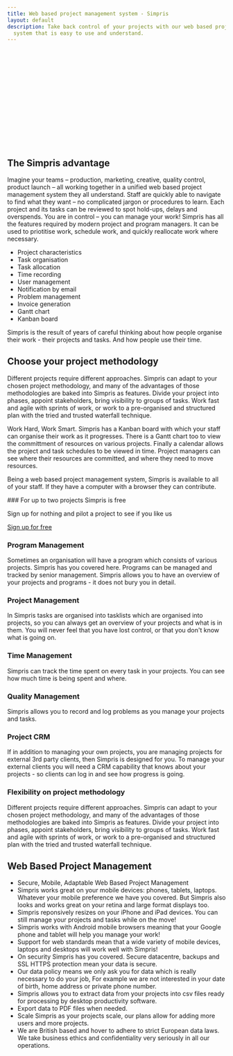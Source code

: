 ```yaml
---
title: Web based project management system - Simpris
layout: default
description: Take back control of your projects with our web based project management
  system that is easy to use and understand.
---
```


<div style="height: 220px; background-image: url('https://res.cloudinary.com/goodlycode/image/upload/v1585174895/simpris/pexels-photo-196660.jpg');"></div>
<div class="banner-div"></div>

## The Simpris advantage

Imagine your teams – production, marketing, creative, quality control, product launch – all working together in a unified web based project management system they all understand. Staff are quickly able to navigate to find what they want – no complicated jargon or procedures to learn. Each project and its tasks can be reviewed to spot hold-ups, delays and overspends. You are in control – you can manage your work!
Simpris has all the features required by modern project and program managers. It can be used to priotitise work, schedule work, and quickly reallocate work where necessary.

 * Project characteristics
 * Task organisation
 * Task allocation
 * Time recording
 * User management
 * Notification by email
 * Problem management
 * Invoice generation
 * Gantt chart
 * Kanban board

Simpris is the result of years of careful thinking about how people organise their work - their projects and tasks. And how people use their time.

## Choose your project methodology

Different projects require different approaches. Simpris can adapt to your chosen project methodology, and many of the advantages of those methodologies are baked into Simpris as features. Divide your project into phases, appoint stakeholders, bring visibility to groups of tasks. Work fast and agile with sprints of work, or work to a pre-organised and structured plan with the tried and trusted waterfall technique.

Work Hard, Work Smart.
Simpris has a Kanban board with which your staff can organise their work as it progresses. There is a Gantt chart too to view the committment of resources on various projects. Finally a calendar allows the project and task schedules to be viewed in time. Project managers can see where their resources are committed, and where they need to move resources.

Being a web based project management system, Simpris is available to all of your staff. If they have a computer with a browser they can contribute.

<div class="call-to-action">
### For up to two projects Simpris is free

Sign up for nothing and pilot a project to see if you like us

<a class="btn btn-primary" href="{{ site.url }}/pricing">Sign up for free</a>
</div>

### Program Management

Sometimes an organisation will have a program which consists of various projects. Simpris has you covered here. Programs can be managed and tracked by senior management. Simpris allows you to have an overview of your projects and programs - it does not bury you in detail.

### Project Management

In Simpris tasks are organised into tasklists which are organised into projects, so you can always get an overview of your projects and what is in them. You will never feel that you have lost control, or that you don't know what is going on.

### Time Management

Simpris can track the time spent on every task in your projects. You can see how much time is being spent and where.

### Quality Management

Simpris allows you to record and log problems as you manage your projects and tasks.

### Project CRM

 If in addition to managing your own projects, you are managing projects for external 3rd party clients, then Simpris is designed for you. To manage your external clients you will need a CRM capability that knows about your projects - so clients can log in and see how progress is going.

### Flexibility on project methodology

Different projects require different approaches. Simpris can adapt to your chosen project methodology, and many of the advantages of those methodologies are baked into Simpris as features. Divide your project into phases, appoint stakeholders, bring visibility to groups of tasks. Work fast and agile with sprints of work, or work to a pre-organised and structured plan with the tried and trusted waterfall technique.

## Web Based Project Management

* Secure, Mobile, Adaptable Web Based Project Management
* Simpris works great on your mobile devices: phones, tablets, laptops. Whatever your mobile preference we have you covered. But Simpris also looks and works great on your retina and large format displays too.
* Simpris reponsively resizes on your iPhone and iPad devices. You can still manage your projects and tasks while on the move!
* Simpris works with Android mobile browsers meaning that your Google phone and tablet will help you manage your work!
* Support for web standards mean that a wide variety of mobile devices, laptops and desktops will work well with Simpris!
* On security Simpris has you covered. Secure datacentre, backups and SSL HTTPS protection mean your data is secure.
* Our data policy means we only ask you for data which is really necessary to do your job, For example we are not interested in your date of birth, home address or private phone number.
* Simpris allows you to extract data from your projects into csv files ready for processing by desktop productivity software.
* Export data to PDF files when needed.
* Scale Simpris as your projects scale, our plans allow for adding more users and more projects.
* We are British based and hover to adhere to strict European data laws. We take business ethics and confidentiality very seriously in all our operations.
